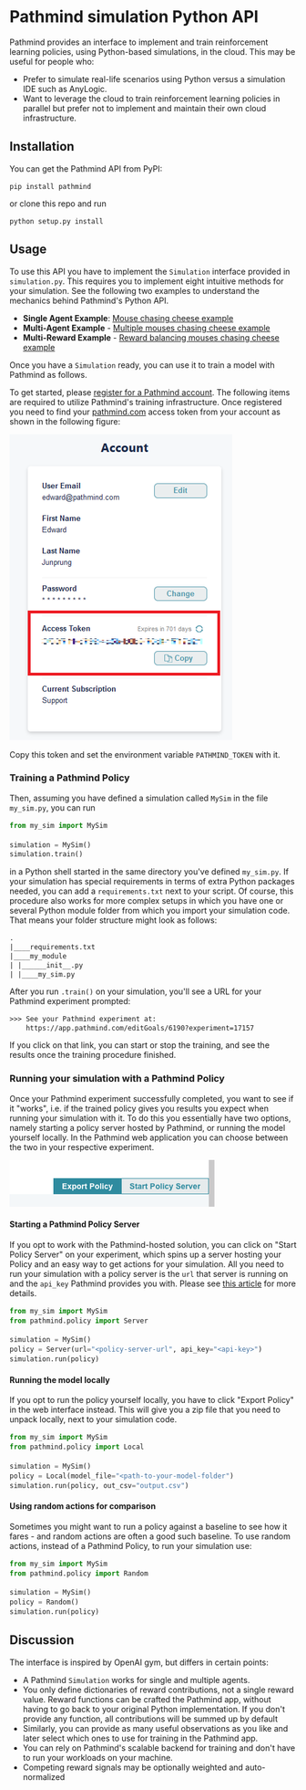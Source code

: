 # Pathmind simulation Python API

Pathmind provides an interface to implement and train reinforcement learning policies, using Python-based simulations, in the cloud.
This may be useful for people who:

- Prefer to simulate real-life scenarios using Python versus a simulation IDE such as AnyLogic.
- Want to leverage the cloud to train reinforcement learning policies in parallel but prefer not to implement and maintain their own cloud infrastructure.

## Installation

You can get the Pathmind API from PyPI:

```shell
pip install pathmind
```

or clone this repo and run

```shell
python setup.py install
```

## Usage

To use this API you have to implement the `Simulation` interface provided in `simulation.py`.
This requires you to implement eight intuitive methods for your simulation.
See the following two examples to understand the mechanics behind Pathmind's Python API.

- **Single Agent Example**: [Mouse chasing cheese example](https://github.com/PathmindAI/pathmind-api/blob/main/tests/examples/mouse/mouse_env_pathmind.py)
- **Multi-Agent Example** - [Multiple mouses chasing cheese example](https://github.com/PathmindAI/pathmind-api/blob/main/tests/examples/mouse/multi_mouse_env_pathmind.py)
- **Multi-Reward Example** - [Reward balancing mouses chasing cheese example](https://github.com/PathmindAI/pathmind-api/blob/main/tests/examples/mouse/mouses.py)

Once you have a `Simulation` ready, you can use it to train a model with Pathmind
as follows.

To get started, please [register for a Pathmind account](https://app.pathmind.com/sign-up).
The following items are required to utilize Pathmind's training infrastructure.
Once registered you need to find your [pathmind.com](pathmind.com) access token from your account as shown in
the following figure:

![AccessToken](./assets/accesstoken.png)

Copy this token and set the environment variable `PATHMIND_TOKEN` with it.

### Training a Pathmind Policy

Then, assuming you have defined a simulation called `MySim` in the file
`my_sim.py`, you can run

```python
from my_sim import MySim

simulation = MySim()
simulation.train()
```

in a Python shell started in the same directory you've defined `my_sim.py`.
If your simulation has special requirements in terms of extra Python packages
needed, you can add a `requirements.txt` next to your script.
Of course, this procedure also works for more complex setups in which you have
one or several Python module folder from which you import your simulation code.
That means your folder structure might look as follows:

```text
.
|____requirements.txt
|____my_module
| |______init__.py
| |____my_sim.py
```

After you run `.train()` on your simulation, you'll see a URL for your Pathmind experiment prompted:

```text
>>> See your Pathmind experiment at:
	https://app.pathmind.com/editGoals/6190?experiment=17157
```

If you click on that link, you can start or stop the training, and see the results once the training procedure finished.

### Running your simulation with a Pathmind Policy

Once your Pathmind experiment successfully completed, you want to see if it "works", i.e. if the trained policy gives you results you expect when running your simulation with it.
To do this you essentially have two options, namely starting a policy server hosted by Pathmind, or running the model yourself locally.
In the Pathmind web application you can choose between the two in your respective experiment.

![AccessToken](./assets/policy_options.png)

#### Starting a Pathmind Policy Server

If you opt to work with the Pathmind-hosted solution, you can click on "Start Policy Server" on your experiment,
which spins up a server hosting your Policy and an easy way to get actions for your simulation.
All you need to run your simulation with a policy server is the `url` that server is running on and the `api_key` Pathmind provides you with.
Please see [this article](https://help.pathmind.com/en/articles/5395946-integrating-trained-policies-in-web-applications) for more details.

```python
from my_sim import MySim
from pathmind.policy import Server

simulation = MySim()
policy = Server(url="<policy-server-url", api_key="<api-key>")
simulation.run(policy)
```

#### Running the model locally

If you opt to run the policy yourself locally, you have to click "Export Policy" in the web interface instead.
This will give you a zip file that you need to unpack locally, next to your simulation code.

```python
from my_sim import MySim
from pathmind.policy import Local

simulation = MySim()
policy = Local(model_file="<path-to-your-model-folder")
simulation.run(policy, out_csv="output.csv")
```

#### Using random actions for comparison

Sometimes you might want to run a policy against a baseline to see how it fares - and random actions are often a good such baseline.
To use random actions, instead of a Pathmind Policy, to run your simulation use:

```python
from my_sim import MySim
from pathmind.policy import Random

simulation = MySim()
policy = Random()
simulation.run(policy)
```

## Discussion

The interface is inspired by OpenAI gym, but differs in certain points:

- A Pathmind `Simulation` works for single and multiple agents.
- You only define dictionaries of reward contributions, not a single reward value.
  Reward functions can be crafted the Pathmind app, without
  having to go back to your original Python implementation. If you don't provide any function,
  all contributions will be summed up by default
- Similarly, you can provide as many useful observations as you like and later
  select which ones to use for training in the Pathmind app.
- You can rely on Pathmind's scalable backend for training and don't have to
  run your workloads on your machine.
- Competing reward signals may be optionally weighted and auto-normalized

